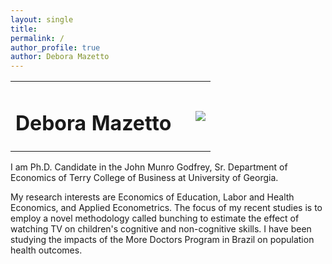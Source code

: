 ```yaml
---
layout: single
title: 
permalink: /
author_profile: true
author: Debora Mazetto
---
```


<table style="width: 100%;">
  <tr>
	<td style="width: 90%; border-bottom:0px;"><h1>Debora Mazetto</h1></td>
	<td style="width: 10%; border-bottom:0px;"><img src="assets/images/uga-logo.png"/></td>
  </tr>
</table>

I am Ph.D. Candidate in the John Munro Godfrey, Sr. Department of Economics of Terry College of Business at University of Georgia.


My research interests are Economics of Education, Labor and Health Economics, and Applied Econometrics. The focus of my recent studies is to employ a novel methodology called bunching to estimate the effect of watching TV on children's cognitive and non-cognitive skills. I have been studying the impacts of the More Doctors Program in Brazil on population health outcomes.
